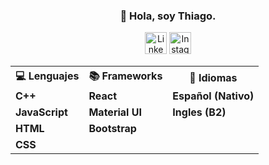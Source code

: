 <div class="readmeWrapper">
  <h3 align="center">👋 Hola, soy Thiago.</h3>
  <div class="contact" align="center">
    <a target="_BLANK" href="https://www.linkedin.com/in/thiagolopezalderete/"><img src="https://clipart-best.com/img/linkedIn/linkedIn-clip-art-2.png" alt="LinkedIn" width="35px"></a>
     <a target="_BLANK" href="https://www.instagram.com/thiagolopez_a/"><img src="https://clipart-best.com/img/instagram/instagram-clip-art-16.png" alt="Instagram" width="35px"></a>
  </div>
  <table align="center">
    <tr>
      <th>💻 Lenguajes</th>
      <th>📚 Frameworks</th>
      <th>💬 Idiomas</th>
    </tr>
    <tr>
      <td><b>C++</b></td>
      <td><b>React</b></td>
      <td><b>Español (Nativo)</b></td>
    </tr>
    <tr>
      <td><b>JavaScript</b></td>
      <td><b>Material UI</b></td>
      <td><b>Ingles (B2)</b></td>
    </tr>
    <tr>
      <td><b>HTML</b></td>
      <td><b>Bootstrap</b></td>
      <td></td>
    </tr>
    <tr>
      <td><b>CSS</b></td>
      <td></td>
      <td></td>
    </tr>
  </table>
  <!--
  <h4>💻 Lenguajes<b></b></h4>
  <ul>
    <li><b>C++</b></li>
    <li><b>JavaScript</b></li>
    <li><b>HTML</b></li>
    <li><b>CSS</b></li>
  </ul>
</div>
--!>

<!--
<h2> 👋 Hola, soy Thiago! </h2>
  <h3> -🌱Estudiando Ingenieria en Sistemas, UTN-FRT.</h3>
  <h3> -🌱Estudiando desarrollo web FullStack.</h3>
  <h3> -💬Si necesitas de mi ayuda mandame un mensaje!</h3>

<h2> ✅ Conocimientos </h2>
    <h3>- HTML</h3>
    <h3>- CSS</h3>
    <h3>- JavaScript</h3>
    <h3>- C++</h3>
<h2> 📞 Contacto</h2>
    <a target="_BLANK" href="https://www.linkedin.com/in/thiagolopezalderete/"><img src="https://clipart-best.com/img/linkedIn/linkedIn-clip-art-2.png" alt="LinkedIn" width="35px"></a>
--!>
  
 
  

<!--
**ThiagoLopezA/ThiagoLopezA** is a ✨ _special_ ✨ repository because its `README.md` (this file) appears on your GitHub profile.

Here are some ideas to get you started:

- 🔭 I’m currently working on ...
- 🌱 I’m currently learning ...
- 👯 I’m looking to collaborate on ...
- 🤔 I’m looking for help with ...
- 💬 Ask me about ...
- 📫 How to reach me: ...
- 😄 Pronouns: ...
- ⚡ Fun fact: ...
-->
